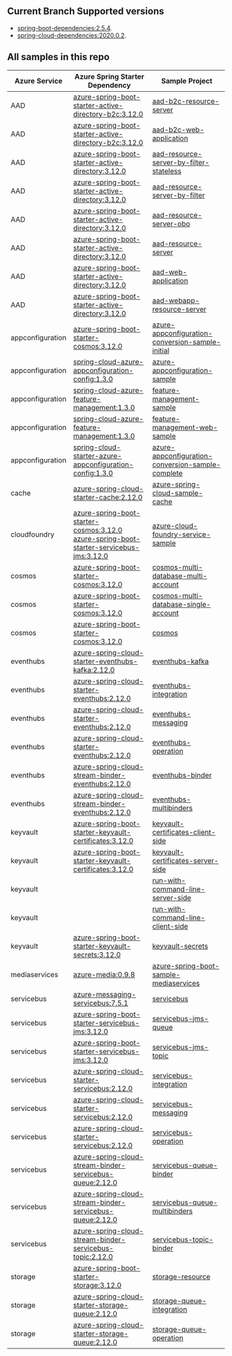 
## Current Branch Supported versions
- [spring-boot-dependencies:2.5.4](https://repo.maven.apache.org/maven2/org/springframework/boot/spring-boot-dependencies/2.5.4/spring-boot-dependencies-2.5.4.pom).
- [spring-cloud-dependencies:2020.0.2](https://repo.maven.apache.org/maven2/org/springframework/cloud/spring-cloud-dependencies/2020.0.2/spring-cloud-dependencies-2020.0.3.pom).

## All samples in this repo

| Azure Service    | Azure Spring Starter Dependency                                                                  | Sample Project                                                                                                                    |
|------------------|--------------------------------------------------------------------------------------------------|-----------------------------------------------------------------------------------------------------------------------------------|
| AAD              | [azure-spring-boot-starter-active-directory-b2c:3.12.0]                                          | [aad-b2c-resource-server](aad/azure-spring-boot-starter-active-directory-b2c/aad-b2c-resource-server)                             |
| AAD              | [azure-spring-boot-starter-active-directory-b2c:3.12.0]                                          | [aad-b2c-web-application](aad/azure-spring-boot-starter-active-directory-b2c/aad-b2c-web-application)                             |
| AAD              | [azure-spring-boot-starter-active-directory:3.12.0]                                              | [aad-resource-server-by-filter-stateless](aad/azure-spring-boot-starter-active-directory/aad-resource-server-by-filter-stateless) |
| AAD              | [azure-spring-boot-starter-active-directory:3.12.0]                                              | [aad-resource-server-by-filter](aad/azure-spring-boot-starter-active-directory/aad-resource-server-by-filter)                     |
| AAD              | [azure-spring-boot-starter-active-directory:3.12.0]                                              | [aad-resource-server-obo](aad/azure-spring-boot-starter-active-directory/aad-resource-server-obo)                                 |
| AAD              | [azure-spring-boot-starter-active-directory:3.12.0]                                              | [aad-resource-server](aad/azure-spring-boot-starter-active-directory/aad-resource-server)                                         |
| AAD              | [azure-spring-boot-starter-active-directory:3.12.0]                                              | [aad-web-application](aad/azure-spring-boot-starter-active-directory/aad-web-application)                                         |
| AAD              | [azure-spring-boot-starter-active-directory:3.12.0]                                              | [aad-webapp-resource-server](aad/azure-spring-boot-starter-active-directory/aad-web-application-and-resource-server)              |
| appconfiguration | [azure-spring-boot-starter-cosmos:3.12.0]                                                        | [azure-appconfiguration-conversion-sample-initial](appconfiguration/azure-appconfiguration-conversion-sample-initial)             |
| appconfiguration | [spring-cloud-azure-appconfiguration-config:1.3.0]                                               | [azure-appconfiguration-sample](appconfiguration/azure-appconfiguration-sample)                                                   |
| appconfiguration | [spring-cloud-azure-feature-management:1.3.0]                                                    | [feature-management-sample](appconfiguration/feature-management-sample)                                                           |
| appconfiguration | [spring-cloud-azure-feature-management:1.3.0]                                                    | [feature-management-web-sample](appconfiguration/feature-management-web-sample)                                                   |
| appconfiguration | [spring-cloud-starter-azure-appconfiguration-config:1.3.0]                                       | [azure-appconfiguration-conversion-sample-complete](appconfiguration/azure-appconfiguration-conversion-sample-complete)           |
| cache            | [azure-spring-cloud-starter-cache:2.12.0]                                                        | [azure-spring-cloud-sample-cache](cache/azure-spring-cloud-sample-cache)                                                          |
| cloudfoundry     | [azure-spring-boot-starter-cosmos:3.12.0]<br />[azure-spring-boot-starter-servicebus-jms:3.12.0] | [azure-cloud-foundry-service-sample](cloudfoundry/azure-cloud-foundry-service-sample)                                             |
| cosmos           | [azure-spring-boot-starter-cosmos:3.12.0]                                                        | [cosmos-multi-database-multi-account](cosmos/azure-spring-boot-starter-cosmos/cosmos-multi-database-multi-account)                |
| cosmos           | [azure-spring-boot-starter-cosmos:3.12.0]                                                        | [cosmos-multi-database-single-account](cosmos/azure-spring-boot-starter-cosmos/cosmos-multi-database-single-account)              |
| cosmos           | [azure-spring-boot-starter-cosmos:3.12.0]                                                        | [cosmos](cosmos/azure-spring-boot-starter-cosmos/cosmos)                                                                          |
| eventhubs        | [azure-spring-cloud-starter-eventhubs-kafka:2.12.0]                                              | [eventhubs-kafka](eventhubs/azure-spring-cloud-starter-eventhubs-kafka/eventhubs-kafka)                                           |
| eventhubs        | [azure-spring-cloud-starter-eventhubs:2.12.0]                                                    | [eventhubs-integration](eventhubs/azure-spring-cloud-starter-eventhubs/eventhubs-integration)                                     |
| eventhubs        | [azure-spring-cloud-starter-eventhubs:2.12.0]                                                    | [eventhubs-messaging](eventhubs/azure-spring-cloud-starter-eventhubs/eventhubs-messaging)                                         |
| eventhubs        | [azure-spring-cloud-starter-eventhubs:2.12.0]                                                    | [eventhubs-operation](eventhubs/azure-spring-cloud-starter-eventhubs/eventhubs-operation)                                         |
| eventhubs        | [azure-spring-cloud-stream-binder-eventhubs:2.12.0]                                              | [eventhubs-binder](eventhubs/azure-spring-cloud-stream-binder-eventhubs/eventhubs-binder)                                         |
| eventhubs        | [azure-spring-cloud-stream-binder-eventhubs:2.12.0]                                              | [eventhubs-multibinders](eventhubs/azure-spring-cloud-stream-binder-eventhubs/eventhubs-multibinders)                             |
| keyvault         | [azure-spring-boot-starter-keyvault-certificates:3.12.0]                                          | [keyvault-certificates-client-side](keyvault/azure-spring-boot-starter-keyvault-certificates/keyvault-certificates-client-side)   |
| keyvault         | [azure-spring-boot-starter-keyvault-certificates:3.12.0]                                          | [keyvault-certificates-server-side](keyvault/azure-security-keyvault-jca/run-with-command-line-server-side)   |
| keyvault         |                                                                                                  | [run-with-command-line-server-side](keyvault/azure-security-keyvault-jca/run-with-command-line-client-side)   |
| keyvault         |                                                                                                  | [run-with-command-line-client-side](keyvault/azure-spring-boot-starter-keyvault-certificates/keyvault-certificates-server-side)   |
| keyvault         | [azure-spring-boot-starter-keyvault-secrets:3.12.0]                                              | [keyvault-secrets](keyvault/azure-spring-boot-starter-keyvault-secrets/keyvault-secrets)                                          |
| mediaservices    | [azure-media:0.9.8]                                                                              | [azure-spring-boot-sample-mediaservices](mediaservices/azure-spring-boot-sample-mediaservices)                                    |
| servicebus       | [azure-messaging-servicebus:7.5.1]                                                               | [servicebus](servicebus/azure-messaging-servicebus/servicebus)                                                                    |
| servicebus       | [azure-spring-boot-starter-servicebus-jms:3.12.0]                                                | [servicebus-jms-queue](servicebus/azure-spring-boot-starter-servicebus-jms/servicebus-jms-queue)                                  |
| servicebus       | [azure-spring-boot-starter-servicebus-jms:3.12.0]                                                | [servicebus-jms-topic](servicebus/azure-spring-boot-starter-servicebus-jms/servicebus-jms-topic)                                  |
| servicebus       | [azure-spring-cloud-starter-servicebus:2.12.0]                                                   | [servicebus-integration](servicebus/azure-spring-cloud-starter-servicebus/servicebus-integration)                                 |
| servicebus       | [azure-spring-cloud-starter-servicebus:2.12.0]                                                   | [servicebus-messaging](servicebus/azure-spring-cloud-starter-servicebus/servicebus-messaging)                                     |
| servicebus       | [azure-spring-cloud-starter-servicebus:2.12.0]                                                   | [servicebus-operation](servicebus/azure-spring-cloud-starter-servicebus/servicebus-operation)                                     |
| servicebus       | [azure-spring-cloud-stream-binder-servicebus-queue:2.12.0]                                       | [servicebus-queue-binder](servicebus/azure-spring-cloud-stream-binder-servicebus-queue/servicebus-queue-binder)                   |
| servicebus       | [azure-spring-cloud-stream-binder-servicebus-queue:2.12.0]                                       | [servicebus-queue-multibinders](servicebus/azure-spring-cloud-stream-binder-servicebus-queue/servicebus-queue-multibinders)       |
| servicebus       | [azure-spring-cloud-stream-binder-servicebus-topic:2.12.0]                                       | [servicebus-topic-binder](servicebus/azure-spring-cloud-stream-binder-servicebus-topic/servicebus-topic-binder)                   |
| storage          | [azure-spring-boot-starter-storage:3.12.0]                                                       | [storage-resource](storage/azure-spring-boot-starter-storage/storage-resource)                                                    |
| storage          | [azure-spring-cloud-starter-storage-queue:2.12.0]                                                | [storage-queue-integration](storage/azure-spring-cloud-starter-storage-queue/storage-queue-integration)                           |
| storage          | [azure-spring-cloud-starter-storage-queue:2.12.0]                                                | [storage-queue-operation](storage/azure-spring-cloud-starter-storage-queue/storage-queue-operation)                               |

### 

[main]: https://github.com/Azure-Samples/azure-spring-boot-samples
[azure-spring-boot-starter-servicebus-jms:3.12.0]: https://search.maven.org/artifact/com.azure.spring/azure-spring-boot-starter-servicebus-jms/3.12.0/jar
[azure-spring-boot-starter-cosmos:3.12.0]: https://search.maven.org/artifact/com.azure.spring/azure-spring-boot-starter-cosmos/3.12.0/jar
[azure-spring-cloud-starter-cache:2.12.0]: https://search.maven.org/artifact/com.azure.spring/azure-spring-cloud-starter-cache/2.12.0/jar
[spring-cloud-azure-feature-management:1.3.0]: https://search.maven.org/artifact/com.microsoft.azure/spring-cloud-azure-feature-management/1.3.0/jar
[spring-cloud-azure-appconfiguration-config:1.3.0]: https://search.maven.org/artifact/com.microsoft.azure/spring-cloud-azure-appconfiguration-config/1.3.0/jar
[azure-spring-boot-starter-cosmos:3.12.0]: https://search.maven.org/artifact/com.azure.spring/azure-spring-boot-starter-cosmos/3.12.0/jar
[spring-cloud-starter-azure-appconfiguration-config:1.3.0]: https://search.maven.org/artifact/com.microsoft.azure/spring-cloud-starter-azure-appconfiguration-config/1.3.0/jar
[azure-messaging-servicebus:7.5.1]: https://search.maven.org/artifact/com.azure/azure-messaging-servicebus/7.4.0/jar
[azure-media:0.9.8]: https://search.maven.org/artifact/com.microsoft.azure/azure-media/0.9.8/jar
[azure-spring-boot-starter-keyvault-secrets:3.12.0]: https://search.maven.org/artifact/com.azure.spring/azure-spring-boot-starter-keyvault-secrets/3.12.0/jar
[azure-spring-boot-starter-keyvault-certificates:3.12.0]: https://search.maven.org/artifact/com.azure.spring/azure-spring-boot-starter-keyvault-certificates/3.12.0/jar
[azure-spring-cloud-stream-binder-eventhubs:2.12.0]: https://search.maven.org/artifact/com.azure.spring/azure-spring-cloud-stream-binder-eventhubs/2.12.0/jar
[azure-spring-cloud-starter-eventhubs-kafka:2.12.0]: https://search.maven.org/artifact/com.azure.spring/azure-spring-cloud-starter-eventhubs-kafka/2.12.0/jar
[azure-spring-cloud-starter-eventhubs:2.12.0]: https://search.maven.org/artifact/com.azure.spring/azure-spring-cloud-starter-eventhubs/2.12.0/jar
[azure-spring-boot-starter-cosmos:3.12.0]: https://search.maven.org/artifact/com.azure.spring/azure-spring-boot-starter-cosmos/3.12.0/jar
[azure-spring-cloud-stream-binder-servicebus-topic:2.12.0]: https://search.maven.org/artifact/com.azure.spring/azure-spring-cloud-stream-binder-servicebus-topic/2.12.0/jar
[azure-spring-cloud-stream-binder-servicebus-queue:2.12.0]: https://search.maven.org/artifact/com.azure.spring/azure-spring-cloud-stream-binder-servicebus-queue/2.12.0/jar
[azure-spring-boot-starter-storage:3.12.0]: https://search.maven.org/artifact/com.azure.spring/azure-spring-boot-starter-storage/3.12.0/jar
[azure-spring-boot-starter-active-directory:3.12.0]: https://search.maven.org/artifact/com.azure.spring/azure-spring-boot-starter-active-directory/3.12.0/jar
[azure-spring-boot-starter-active-directory-b2c:3.12.0]: https://search.maven.org/artifact/com.azure.spring/azure-spring-boot-starter-active-directory-b2c/3.12.0/jar
[azure-spring-boot-starter-servicebus-jms:3.12.0]: https://search.maven.org/artifact/com.azure.spring/azure-spring-boot-starter-servicebus-jms/3.12.0/jar
[azure-spring-cloud-starter-servicebus:2.12.0]: https://search.maven.org/artifact/com.azure.spring/azure-spring-cloud-starter-servicebus/2.12.0/jar
[azure-spring-cloud-starter-storage-queue:2.12.0]: https://search.maven.org/artifact/com.azure.spring/azure-spring-cloud-starter-storage-queue/2.12.0/jar
